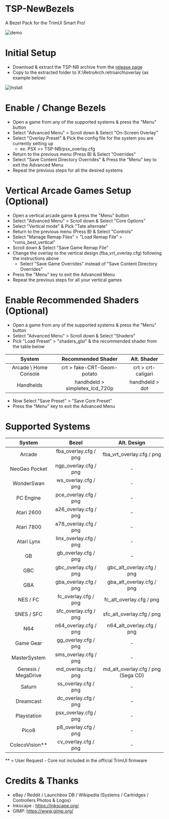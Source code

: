 # TSP-NewBezels

A Bezel Pack for the TrimUI Smart Pro!

![demo](https://github.com/acatone-git/TSP-NB/assets/67967964/7a5ba1ae-6588-47a7-93dc-82ff73f44c25)

# Initial Setup

- Download & extract the TSP-NB archive from the [release page](https://github.com/acatone-git/TSP-NB/releases)
- Copy to the extracted folder to X:\RetroArch\.retroarch\overlay (as example below)

![Install](https://github.com/acatone-git/TSP-NB/assets/67967964/bba418e3-60ce-4a89-ab68-1cfdaa39859d)

# Enable / Change Bezels

- Open a game from any of the supported systems & press the "Menu" button
- Select "Advanced Menu" > Scroll down & Select "On-Screen Overlay"
- Select "Overlay Preset" & Pick the config file for the system you are currently setting up
  - ex. PSX >> TSP-NB/psx_overlay.cfg
- Return to the previous menu (Press B) & Select "Overrides"
- Select "Save Content Directory Overrides" & Press the "Menu" key to exit the Advanced Menu
- Repeat the previous steps for all the desired systems

# Vertical Arcade Games Setup (Optional)

- Open a vertical arcade game & press the "Menu" button
- Select "Advanced Menu" > Scroll down & Select "Core Options"
- Select "Vertical mode" & Pick "Tate alternate"
- Return to the previous menu (Press B) & Select "Controls"
- Select "Manage Remap Files" > "Load Remap File" > "roms_best_vertical"
- Scroll down & Select "Save Game Remap File"
- Change the overlay to the vertical design (fba_vrt_overlay.cfg) following the instructions above
  - Select "Save Game Overrides" instead of "Save Content Directory Overrides"
- Press the "Menu" key to exit the Advanced Menu
- Repeat the previous steps for all your vertical games

# Enable Recommended Shaders (Optional)

- Open a game from any of the supported systems & press the "Menu" button
- Select "Advanced Menu" > Scroll down & Select "Shaders"
- Pick "Load Preset" > "shaders_glsl" & the recommended shader from the table below

| System | Recommended Shader | Alt. Shader |
|     :---:    |     :---:      |     :---:      |
| Arcade \ Home Console | crt > fake-CRT-Geom-potato | crt > crt-caligari |
| Handhelds | handhdeld > simpletex_lcd_720p | handhdeld > dot |

- Now Select "Save Preset" > "Save Core Preset"
- Press the "Menu" key to exit the Advanced Menu

# Supported Systems

| System | Bezel | Alt. Design |
|     :---:    |     :---:      |     :---:      |
| Arcade | fba_overlay.cfg / png | fba_vrt_overlay.cfg / png |
| NeoGeo Pocket | ngp_overlay.cfg / png | - |
| WonderSwan | ws_overlay.cfg / png | - |
| PC Engine | pce_overlay.cfg / png | - |
| Atari 2600 | a26_overlay.cfg / png | - |
| Atari 7800 | a78_overlay.cfg / png | - |
| Atari Lynx | linx_overlay.cfg / png | - |
| GB | gb_overlay.cfg / png | - |
| GBC | gbc_overlay.cfg / png | gbc_alt_overlay.cfg / png |
| GBA | gba_overlay.cfg / png |  gba_alt_overlay.cfg / png |
| NES / FC | fc_overlay.cfg / png | fc_alt_overlay.cfg / png |
| SNES / SFC | sfc_overlay.cfg / png | sfc_alt_overlay.cfg / png |
| N64 | n64_overlay.cfg / png | n64_alt_overlay.cfg / png |
| Game Gear | gg_overlay.cfg / png | - |
| MasterSystem | sms_overlay.cfg / png | - |
| Genesis / MegaDrive | md_overlay.cfg / png | md_alt_overlay.cfg / png (Sega CD) |
| Saturn | ss_overlay.cfg / png | - |
| Dreamcast | dc_overlay.cfg / png | - |
| Playstation | psx_overlay.cfg / png | - |
| Pico8 | p8_overlay.cfg / png | - |
| ColecoVision** | cv_overlay.cfg / png | - |

** = User Request - Core not included in the official TrimUI firmware

# Credits & Thanks

- eBay / Reddit / Launchbox DB / Wikipedia (Systems / Cartridges / Controllers Photos & Logos)
- Inkscape : https://inkscape.org/
- GIMP: https://www.gimp.org/
